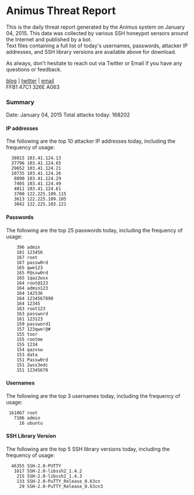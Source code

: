 # Animus Threat Report

This is the daily threat report generated by the Animus system on January 04, 2015. This data was collected by various SSH honeypot sensors around the Internet and published by a bot.  
Text files containing a full list of today's usernames, passwords, attacker IP addresses, and SSH library versions are available above for download.  

As always, don't hesitate to reach out via Twitter or Email if you have any questions or feedback.  

[blog](http://morris.guru) | [twitter](https://twitter.com/andrew___morris) | [email](mailto:andrew@morris.guru)  
FFB1 47C1 326E A063  

### Summary

Date: January 04, 2015
Total attacks today: 168202  

#### IP addresses
The following are the top 10 attacker IP addresses today, including the frequency of usage:
```
  38015 103.41.124.13
  37796 103.41.124.65
  29652 103.41.124.21
  10735 103.41.124.26
   8890 103.41.124.29
   7405 103.41.124.49
   4011 103.41.124.61
   3700 122.225.109.115
   3613 122.225.109.105
   3042 122.225.103.121
```

#### Passwords
The following are the top 25 passwords today, including the frequency of usage:
```
    396 admin
    181 123456
    167 root
    167 passw0rd
    165 qwe123
    165 P@ssw0rd
    165 1qaz2wsx
    164 root@123
    164 admin123
    164 142536
    164 1234567890
    164 12345
    163 root123
    163 password
    161 123123
    159 password1
    157 123qwe!@#
    155 toor
    155 rootme
    155 1234
    154 qazxsw
    153 data
    151 Passw0rd
    151 2wsx3edc
    151 12345678
```

#### Usernames
The following are the top 3 usernames today, including the frequency of usage:
```
 161067 root
   7106 admin
     16 ubuntu
```

#### SSH Library Version
The following are the top 5 SSH library versions today, including the frequency of usage:
```
  46355 SSH-2.0-PUTTY
   1617 SSH-2.0-libssh2_1.4.2
    215 SSH-2.0-libssh2_1.4.3
    133 SSH-2.0-PuTTY_Release_0.63cn
     29 SSH-2.0-PuTTY_Release_0.63cn3
```
